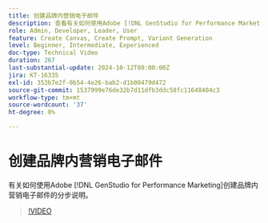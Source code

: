 ```yaml
---
title: 创建品牌内营销电子邮件
description: 查看有关如何使用Adobe [!DNL GenStudio for Performance Marketing]创建品牌内营销电子邮件的分步说明。
role: Admin, Developer, Leader, User
feature: Create Canvas, Create Prompt, Variant Generation
level: Beginner, Intermediate, Experienced
doc-type: Technical Video
duration: 267
last-substantial-update: 2024-10-12T00:00:00Z
jira: KT-16335
exl-id: 353b7e2f-0b54-4e26-bab2-d1b00479d472
source-git-commit: 1537999e76de32b7d11dfb3ddc58fc11648404c3
workflow-type: tm+mt
source-wordcount: '37'
ht-degree: 0%

---
```


# 创建品牌内营销电子邮件

有关如何使用Adobe [!DNL GenStudio for Performance Marketing]创建品牌内营销电子邮件的分步说明。

>[!VIDEO](https://video.tv.adobe.com/v/3435056/?learn=on)
